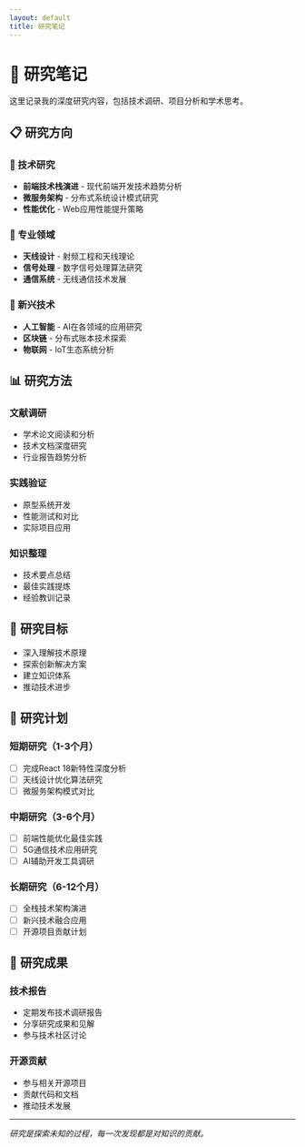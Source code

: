 ```yaml
---
layout: default
title: 研究笔记
---
```


# 🔬 研究笔记

这里记录我的深度研究内容，包括技术调研、项目分析和学术思考。

## 📋 研究方向

### 🚀 技术研究
- **前端技术栈演进** - 现代前端开发技术趋势分析
- **微服务架构** - 分布式系统设计模式研究
- **性能优化** - Web应用性能提升策略

### 📡 专业领域
- **天线设计** - 射频工程和天线理论
- **信号处理** - 数字信号处理算法研究
- **通信系统** - 无线通信技术发展

### 🤖 新兴技术
- **人工智能** - AI在各领域的应用研究
- **区块链** - 分布式账本技术探索
- **物联网** - IoT生态系统分析

## 📊 研究方法

### 文献调研
- 学术论文阅读和分析
- 技术文档深度研究
- 行业报告趋势分析

### 实践验证
- 原型系统开发
- 性能测试和对比
- 实际项目应用

### 知识整理
- 技术要点总结
- 最佳实践提炼
- 经验教训记录

## 🎯 研究目标

- 深入理解技术原理
- 探索创新解决方案
- 建立知识体系
- 推动技术进步

## 📅 研究计划

### 短期研究（1-3个月）
- [ ] 完成React 18新特性深度分析
- [ ] 天线设计优化算法研究
- [ ] 微服务架构模式对比

### 中期研究（3-6个月）
- [ ] 前端性能优化最佳实践
- [ ] 5G通信技术应用研究
- [ ] AI辅助开发工具调研

### 长期研究（6-12个月）
- [ ] 全栈技术架构演进
- [ ] 新兴技术融合应用
- [ ] 开源项目贡献计划

## 📝 研究成果

### 技术报告
- 定期发布技术调研报告
- 分享研究成果和见解
- 参与技术社区讨论

### 开源贡献
- 参与相关开源项目
- 贡献代码和文档
- 推动技术发展

---

*研究是探索未知的过程，每一次发现都是对知识的贡献。*
